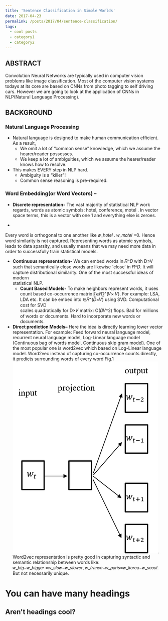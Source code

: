 ```yaml
---
title: 'Sentence Classification in Simple Worlds'
date: 2017-04-23
permalink: /posts/2017/04/sentence-classification/
tags:
  - cool posts
  - category1
  - category2
---
```

ABSTRACT
----------
Convolution Neural Networks are typically used in computer vision problems like image classification. Most of the computer vision systems todays at its core are based on CNNs from photo tagging to self driving cars. 
However we are going to look at the application of CNNs in NLP(Natural Language Processing).

BACKGROUND
----------

### Natural Language Processing ###
* Natural language is designed to make human communication efficient. As a result,
    * We omit a lot of “common sense” knowledge, which we assume the hearer/reader possesses.
    * We keep a lot of ambiguities, which we assume the hearer/reader knows how to resolve.
* This makes EVERY step in NLP hard.
    * Ambiguity is a “killer”!
    * Common sense reasoning is pre-required.

### Word Embedding(or Word Vectors) – ###
* **Discrete representation-** The vast majority of statistical NLP work regards, words as atomic symbols: hotel, conference, motel . In vector space terms, this is a vector with one 1 and everything else is zeroes.
+
Every word is orthogonal to one another like 𝑤_ℎ𝑜𝑡𝑒𝑙 . 𝑤_𝑚𝑜𝑡𝑒𝑙  =0. Hence word similarity is not captured. Representing words as atomic symbols, leads to data sparsity, and usually means that we may need more data in \
order to successfully train statistical models.
* **Continuous representation-** We can embed words in 𝑅^𝐷 with D≤V such that semantically close words are likewise `close' in 𝑅^𝐷. It will capture distributional similarity. One of the most successful ideas of modern\
statistical NLP.
	* **Count Based Models-** To make  neighbors  represent words, it uses count based co-occurrence matrix 〖∈𝑅〗^(𝑉× 𝑉). For example: LSA, LDA etc. It can be embed into ∈𝑅^(𝐷×𝑉)  using SVD. Computational cost for SVD\
	scales quadratically for D×𝑉 matrix: O(𝐷𝑉^2) flops. Bad for millions of words or documents. Hard to incorporate new words or documents. 
* **Direct prediction Models–** Here the idea is directly learning lower vector representation. For example: Feed forward neural language model, recurrent neural language model, Log-Linear language model \
(Continuous bag of words model, Continuous skip gram model). One of the most popular one is word2vec which based on Log-Linear language model. Word2vec instead of capturing co-occurrence counts directly, \
it predicts surrounding words of every word Fig.1 ![Test Figure 1](https://github.com/pragup/pragup.github.io/blob/master/images/Sentence-Classification-Figure_1.png). Word2vec representation is pretty good in capturing syntactic  and semantic relationship between words like: \
𝑤_𝑏𝑖𝑔−𝑤_𝑏𝑖𝑔𝑔𝑒𝑟  ≈𝑤_𝑠𝑙𝑜𝑤−𝑤_𝑠𝑙𝑜𝑤𝑒𝑟, 𝑤_𝑓𝑟𝑎𝑛𝑐𝑒−𝑤_𝑝𝑎𝑟𝑖𝑠≈𝑤_𝑘𝑜𝑟𝑒𝑎−𝑤_𝑠𝑒𝑜𝑢𝑙. But not necessarily unique.


You can have many headings
======

Aren't headings cool?
------